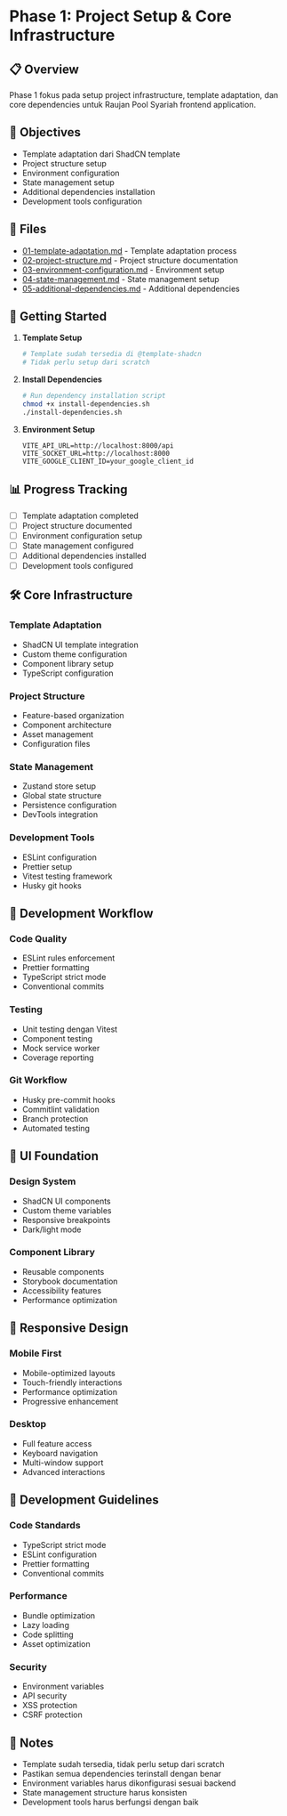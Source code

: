 # Phase 1: Project Setup & Core Infrastructure

## 📋 Overview

Phase 1 fokus pada setup project infrastructure, template adaptation, dan core dependencies untuk Raujan Pool Syariah frontend application.

## 🎯 Objectives

- Template adaptation dari ShadCN template
- Project structure setup
- Environment configuration
- State management setup
- Additional dependencies installation
- Development tools configuration

## 📁 Files

- [01-template-adaptation.md](01-template-adaptation.md) - Template adaptation process
- [02-project-structure.md](02-project-structure.md) - Project structure documentation
- [03-environment-configuration.md](03-environment-configuration.md) - Environment setup
- [04-state-management.md](04-state-management.md) - State management setup
- [05-additional-dependencies.md](05-additional-dependencies.md) - Additional dependencies

## 🚀 Getting Started

1. **Template Setup**

   ```bash
   # Template sudah tersedia di @template-shadcn
   # Tidak perlu setup dari scratch
   ```

2. **Install Dependencies**

   ```bash
   # Run dependency installation script
   chmod +x install-dependencies.sh
   ./install-dependencies.sh
   ```

3. **Environment Setup**
   ```env
   VITE_API_URL=http://localhost:8000/api
   VITE_SOCKET_URL=http://localhost:8000
   VITE_GOOGLE_CLIENT_ID=your_google_client_id
   ```

## 📊 Progress Tracking

- [ ] Template adaptation completed
- [ ] Project structure documented
- [ ] Environment configuration setup
- [ ] State management configured
- [ ] Additional dependencies installed
- [ ] Development tools configured

## 🛠️ Core Infrastructure

### Template Adaptation

- ShadCN UI template integration
- Custom theme configuration
- Component library setup
- TypeScript configuration

### Project Structure

- Feature-based organization
- Component architecture
- Asset management
- Configuration files

### State Management

- Zustand store setup
- Global state structure
- Persistence configuration
- DevTools integration

### Development Tools

- ESLint configuration
- Prettier setup
- Vitest testing framework
- Husky git hooks

## 👥 Development Workflow

### Code Quality

- ESLint rules enforcement
- Prettier formatting
- TypeScript strict mode
- Conventional commits

### Testing

- Unit testing dengan Vitest
- Component testing
- Mock service worker
- Coverage reporting

### Git Workflow

- Husky pre-commit hooks
- Commitlint validation
- Branch protection
- Automated testing

## 🎨 UI Foundation

### Design System

- ShadCN UI components
- Custom theme variables
- Responsive breakpoints
- Dark/light mode

### Component Library

- Reusable components
- Storybook documentation
- Accessibility features
- Performance optimization

## 📱 Responsive Design

### Mobile First

- Mobile-optimized layouts
- Touch-friendly interactions
- Performance optimization
- Progressive enhancement

### Desktop

- Full feature access
- Keyboard navigation
- Multi-window support
- Advanced interactions

## 🔧 Development Guidelines

### Code Standards

- TypeScript strict mode
- ESLint configuration
- Prettier formatting
- Conventional commits

### Performance

- Bundle optimization
- Lazy loading
- Code splitting
- Asset optimization

### Security

- Environment variables
- API security
- XSS protection
- CSRF protection

## 📝 Notes

- Template sudah tersedia, tidak perlu setup dari scratch
- Pastikan semua dependencies terinstall dengan benar
- Environment variables harus dikonfigurasi sesuai backend
- State management structure harus konsisten
- Development tools harus berfungsi dengan baik
